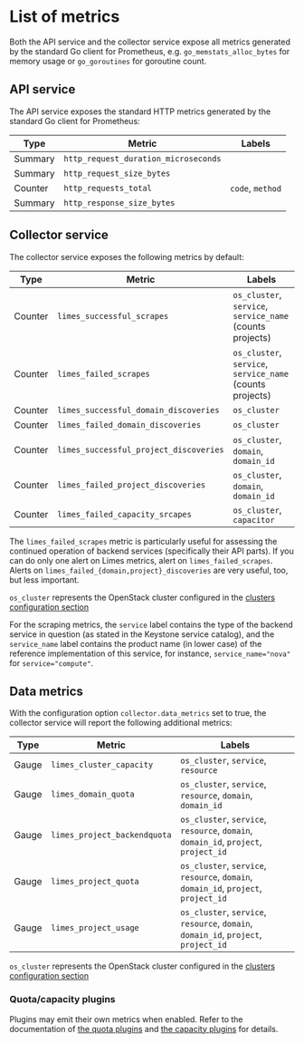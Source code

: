 # List of metrics

Both the API service and the collector service expose all metrics generated by the standard Go client for Prometheus,
e.g. `go_memstats_alloc_bytes` for memory usage or `go_goroutines` for goroutine count.

## API service

The API service exposes the standard HTTP metrics generated by the standard Go client for Prometheus:

| Type | Metric | Labels |
| --- | --- | --- |
| Summary | `http_request_duration_microseconds` ||
| Summary | `http_request_size_bytes` ||
| Counter | `http_requests_total` | `code`, `method` |
| Summary | `http_response_size_bytes` ||

## Collector service

The collector service exposes the following metrics by default:

| Type | Metric | Labels |
| --- | --- | --- |
| Counter | `limes_successful_scrapes` | `os_cluster`, `service`, `service_name` (counts projects) |
| Counter | `limes_failed_scrapes` | `os_cluster`, `service`, `service_name` (counts projects) |
| Counter | `limes_successful_domain_discoveries` | `os_cluster` |
| Counter | `limes_failed_domain_discoveries` | `os_cluster` |
| Counter | `limes_successful_project_discoveries` | `os_cluster`, `domain`, `domain_id` |
| Counter | `limes_failed_project_discoveries` | `os_cluster`, `domain`, `domain_id` |
| Counter | `limes_failed_capacity_srcapes` | `os_cluster`, `capacitor` |

The `limes_failed_scrapes` metric is particularly useful for assessing the continued operation of backend services
(specifically their API parts). If you can do only one alert on Limes metrics, alert on `limes_failed_scrapes`.
Alerts on `limes_failed_{domain,project}_discoveries` are very useful, too, but less important.

`os_cluster` represents the OpenStack cluster configured in the [clusters configuration section](config.md#section-clusters)

For the scraping metrics, the `service` label contains the type of the backend service in question (as stated in the Keystone
service catalog), and the `service_name` label contains the product name (in lower case) of the reference implementation
of this service, for instance, `service_name="nova"` for `service="compute"`.

## Data metrics

With the configuration option `collector.data_metrics` set to true, the collector service will report the following
additional metrics:

| Type | Metric | Labels |
| --- | --- | --- |
| Gauge | `limes_cluster_capacity` | `os_cluster`, `service`, `resource` |
| Gauge | `limes_domain_quota` | `os_cluster`, `service`, `resource`, `domain`, `domain_id` |
| Gauge | `limes_project_backendquota` | `os_cluster`, `service`, `resource`, `domain`, `domain_id`, `project`, `project_id` |
| Gauge | `limes_project_quota` | `os_cluster`, `service`, `resource`, `domain`, `domain_id`, `project`, `project_id` |
| Gauge | `limes_project_usage` | `os_cluster`, `service`, `resource`, `domain`, `domain_id`, `project`, `project_id` |

`os_cluster` represents the OpenStack cluster configured in the [clusters configuration section](config.md#section-clusters)

### Quota/capacity plugins

Plugins may emit their own metrics when enabled. Refer to the documentation of [the quota
plugins](config.md#supported-service-types) and [the capacity plugins](config.md#available-capacity-plugins) for
details.
